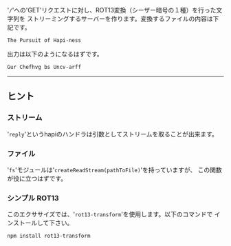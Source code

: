 '`/`'への'GET'リクエストに対し、ROT13変換（シーザー暗号の１種）を行った文字列を
ストリーミングするサーバーを作ります。変換するファイルの内容は下記です。

```
The Pursuit of Hapi-ness
```

出力は以下のようになるはずです。

```
Gur Chefhvg bs Uncv-arff
```

-----------------------------------------------------------------
## ヒント

### ストリーム

'`reply`'というhapiのハンドラは引数としてストリームを取ることが出来ます。

### ファイル

'`fs`'モジュールは'`createReadStream(pathToFile)`'を持っていますが、
この関数が役に立つはずです。

### シンプル ROT13

このエクササイズでは、'`rot13-transform`'を使用します。以下のコマンドで
インストールして下さい。

```sh
npm install rot13-transform
```
